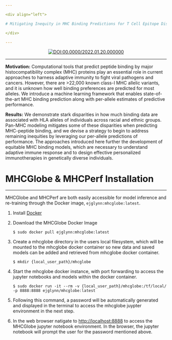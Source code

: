 ```yaml
---

<div align="left">

# Mitigating Inequity in MHC Binding Predictions for T Cell Epitope Discovery

</div>

---
```


<div align="center">
    
[![DOI:00.0000/2022.01.20.000000](http://img.shields.io/badge/DOI-00.0000/0000.00.00.000000-B31B1B.svg)](https://mhcglobe)

</div>

---------

**Motivation:** Computational tools that predict peptide binding by major histocompatibility complex (MHC) proteins play an essential role in current approaches to harness adaptive immunity to fight viral pathogens and cancers. However, there are >22,000 known class-I MHC allelic variants, and it is unknown how well binding preferences are predicted for most alleles. We introduce a machine learning framework that enables state-of-the-art MHC binding prediction along with per-allele estimates of predictive performance. 

**Results:** We demonstrate stark disparities in how much binding data are associated with HLA alleles of individuals across racial and ethnic groups. Pan-MHC modeling mitigates some of these disparities when predicting MHC-peptide binding, and we devise a strategy to begin to address remaining inequities by leveraging our per-allele predictions of performance. The approaches introduced here further the development of equitable MHC binding models, which are necessary to understand adaptive immune response and to design effective personalized immunotherapies in genetically diverse individuals.

# MHCGlobe & MHCPerf Installation
-----------

MHCGlobe and MHCPerf are both easily accessible for model inference and re-training through the Docker image, `ejglynn:mhcglobe:latest`.

1) Install [Docker](https://docs.docker.com/get-docker/)

2) Download the MHCGlobe Docker Image

    `$ sudo docker pull ejglynn:mhcglobe:latest`

3) Create a mhcglobe directory in the users local filesystem, which will be mounted to the mhcglobe docker container so new data and saved models can be added and retrieved from mhcglobe docker container.

    `$ mkdir {local_user_path}/mhcglobe`
    
4) Start the mhcglobe docker instance, with port forwarding to access the jupyter notebooks and models within the docker container.

    `$ sudo docker run -it --rm -v {local_user_path}/mhcglobe:/tf/local/ -p 8888:8888 ejglynn/mhcglobe:latest`
    
5) Following this command, a password will be automatically generated and displayed in the terminal to access the mhcglobe juypter environment in the next step.

6) In the web browser natigate to [http://localhost:8888](http://localhost:8888) to access the MHCGlobe jupyter notebook environment. In the browser, the jupyter notebook will prompt the user for the password mentioned above.

